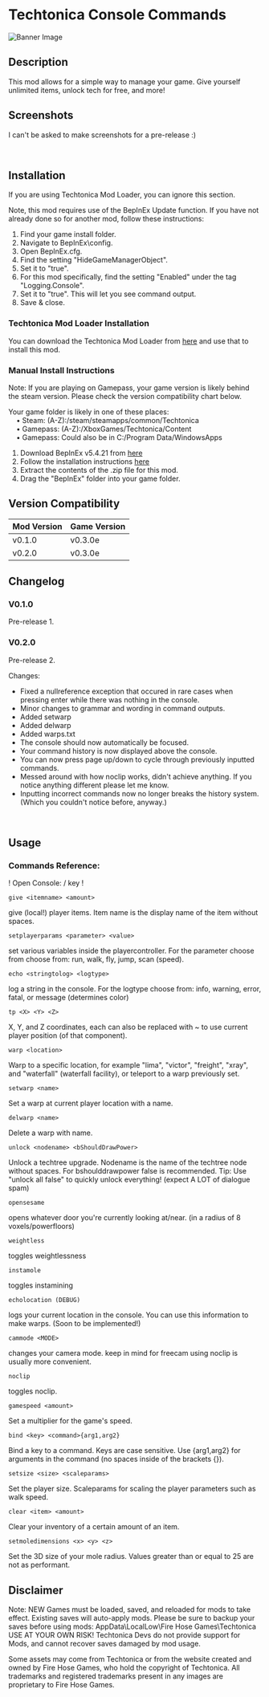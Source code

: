 # Techtonica Console Commands

![Banner Image](https://imgur.com/a/K7rpPhw)

## Description

This mod allows for a simple way to manage your game. Give yourself unlimited items, unlock tech for free, and more!

## Screenshots
I can't be asked to make screenshots for a pre-release :)

&nbsp;
## Installation

If you are using Techtonica Mod Loader, you can ignore this section.

Note, this mod requires use of the BepInEx Update function. If you have not already done so for another mod, follow these instructions:
1. Find your game install folder.
2. Navigate to BepInEx\config.
3. Open BepInEx.cfg.
4. Find the setting "HideGameManagerObject".
5. Set it to "true".
6. For this mod specifically, find the setting "Enabled" under the tag "Logging.Console".
7. Set it to "true". This will let you see command output.
8. Save & close.

### Techtonica Mod Loader Installation

You can download the Techtonica Mod Loader from [here](https://github.com/CubeSuite/TechtonicaModLoader/releases) and use that to install this mod.

### Manual Install Instructions

Note: If you are playing on Gamepass, your game version is likely behind the steam version. Please check the version compatibility chart below.

Your game folder is likely in one of these places:  
    • Steam: (A-Z):/steam/steamapps/common/Techtonica  
    • Gamepass: (A-Z):/XboxGames/Techtonica/Content  
    • Gamepass: Could also be in C:/Program Data/WindowsApps  

1. Download BepInEx v5.4.21 from [here](https://github.com/BepInEx/BepInEx/releases)
2. Follow the installation instructions [here](https://docs.bepinex.dev/articles/user_guide/installation/index.html)
3. Extract the contents of the .zip file for this mod.
4. Drag the "BepInEx" folder into your game folder.

## Version Compatibility

| Mod Version | Game Version |
|-------------|--------------|
| v0.1.0      | v0.3.0e      |
| v0.2.0      | v0.3.0e      |

## Changelog

### V0.1.0

Pre-release 1.

### V0.2.0

Pre-release 2.

Changes:
- Fixed a nullreference exception that occured in rare cases when pressing enter while there was nothing in the console.
- Minor changes to grammar and wording in command outputs.
- Added setwarp
- Added delwarp
- Added warps.txt
- The console should now automatically be focused.
- Your command history is now displayed above the console.
- You can now press page up/down to cycle through previously inputted commands.
- Messed around with how noclip works, didn't achieve anything. If you notice anything different please let me know.
- Inputting incorrect commands now no longer breaks the history system. (Which you couldn't notice before, anyway.)

&nbsp;
## Usage
### Commands Reference:

! Open Console: / key !

    give <itemname> <amount>
give (local!) player items. Item name is the display name of the item without spaces.

    setplayerparams <parameter> <value>
set various variables inside the playercontroller. For the parameter choose from choose from: run, walk, fly, jump, scan (speed).

    echo <stringtolog> <logtype>
log a string in the console. For the logtype choose from: info, warning, error, fatal, or message (determines color)

    tp <X> <Y> <Z>
X, Y, and Z coordinates, each can also be replaced with ~ to use current player position (of that component).

    warp <location>
Warp to a specific location, for example "lima", "victor", "freight", "xray", and "waterfall" (waterfall facility), or teleport to a warp previously set.

    setwarp <name>
Set a warp at current player location with a name.

    delwarp <name>
Delete a warp with name.

    unlock <nodename> <bShouldDrawPower>
Unlock a techtree upgrade. Nodename is the name of the techtree node without spaces. For bshoulddrawpower false is recommended. Tip: Use "unlock all false" to quickly unlock everything! (expect A LOT of dialogue spam)

    opensesame
opens whatever door you're currently looking at/near. (in a radius of 8 voxels/powerfloors)

    weightless
toggles weightlessness

    instamole
toggles instamining

    echolocation (DEBUG)
logs your current location in the console. You can use this information to make warps. (Soon to be implemented!)

    cammode <MODE>
changes your camera mode. keep in mind for freecam using noclip is usually more convenient.

    noclip
toggles noclip.

    gamespeed <amount>
Set a multiplier for the game's speed.

    bind <key> <command>{arg1,arg2}
Bind a key to a command. Keys are case sensitive. Use {arg1,arg2} for arguments in the command (no spaces inside of the brackets {}).

    setsize <size> <scaleparams>
Set the player size. Scaleparams for scaling the player parameters such as walk speed.

    clear <item> <amount>
Clear your inventory of a certain amount of an item.

    setmoledimensions <x> <y> <z>
Set the 3D size of your mole radius. Values greater than or equal to 25 are not as performant.

## Disclaimer

Note: NEW Games must be loaded, saved, and reloaded for mods to take effect. Existing saves will auto-apply mods. 
Please be sure to backup your saves before using mods: AppData\LocalLow\Fire Hose Games\Techtonica 
USE AT YOUR OWN RISK! Techtonica Devs do not provide support for Mods, and cannot recover saves damaged by mod usage.

Some assets may come from Techtonica or from the website created and owned by Fire Hose Games, who hold the copyright of Techtonica. All trademarks and registered trademarks present in any images are proprietary to Fire Hose Games.